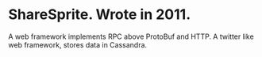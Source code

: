 # ShareSprite. Wrote in 2011.
A web framework implements RPC above ProtoBuf and HTTP.
A twitter like web framework, stores data in Cassandra.
